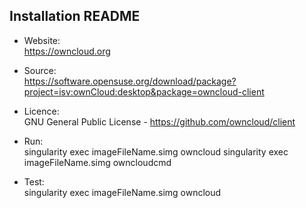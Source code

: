 ## Installation README

* Website:  
            https://owncloud.org
* Source:   
            https://software.opensuse.org/download/package?project=isv:ownCloud:desktop&package=owncloud-client

* Licence:  
            GNU General Public License - https://github.com/owncloud/client

* Run:      
            singularity exec imageFileName.simg owncloud
            singularity exec imageFileName.simg owncloudcmd

* Test:     
            singularity exec imageFileName.simg owncloud
